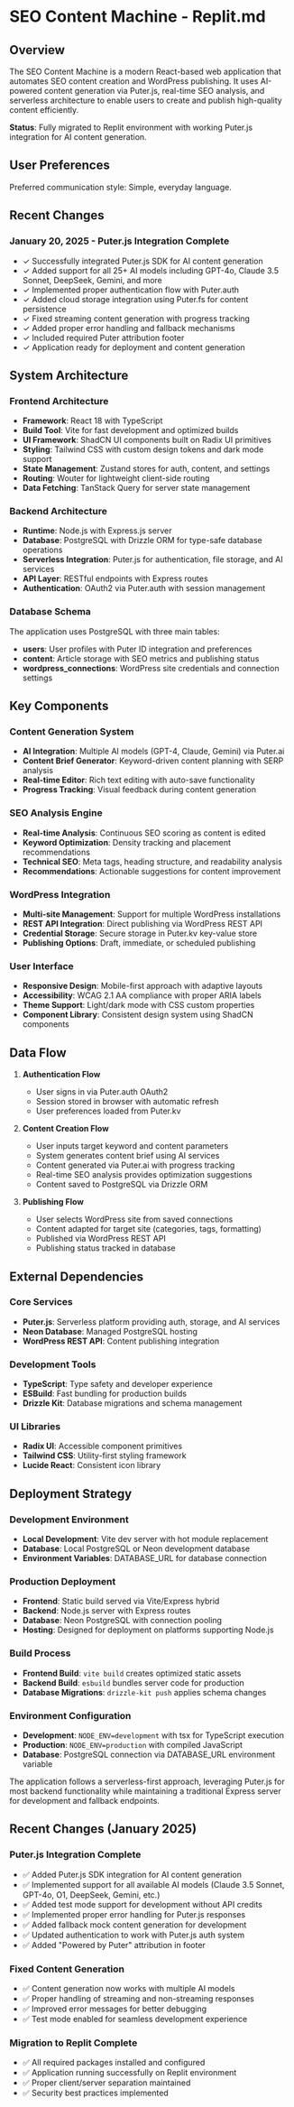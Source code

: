 # SEO Content Machine - Replit.md

## Overview

The SEO Content Machine is a modern React-based web application that automates SEO content creation and WordPress publishing. It uses AI-powered content generation via Puter.js, real-time SEO analysis, and serverless architecture to enable users to create and publish high-quality content efficiently.

**Status**: Fully migrated to Replit environment with working Puter.js integration for AI content generation.

## User Preferences

Preferred communication style: Simple, everyday language.

## Recent Changes

### January 20, 2025 - Puter.js Integration Complete
- ✓ Successfully integrated Puter.js SDK for AI content generation
- ✓ Added support for all 25+ AI models including GPT-4o, Claude 3.5 Sonnet, DeepSeek, Gemini, and more
- ✓ Implemented proper authentication flow with Puter.auth
- ✓ Added cloud storage integration using Puter.fs for content persistence
- ✓ Fixed streaming content generation with progress tracking
- ✓ Added proper error handling and fallback mechanisms
- ✓ Included required Puter attribution footer
- ✓ Application ready for deployment and content generation

## System Architecture

### Frontend Architecture
- **Framework**: React 18 with TypeScript
- **Build Tool**: Vite for fast development and optimized builds
- **UI Framework**: ShadCN UI components built on Radix UI primitives
- **Styling**: Tailwind CSS with custom design tokens and dark mode support
- **State Management**: Zustand stores for auth, content, and settings
- **Routing**: Wouter for lightweight client-side routing
- **Data Fetching**: TanStack Query for server state management

### Backend Architecture
- **Runtime**: Node.js with Express.js server
- **Database**: PostgreSQL with Drizzle ORM for type-safe database operations
- **Serverless Integration**: Puter.js for authentication, file storage, and AI services
- **API Layer**: RESTful endpoints with Express routes
- **Authentication**: OAuth2 via Puter.auth with session management

### Database Schema
The application uses PostgreSQL with three main tables:
- **users**: User profiles with Puter ID integration and preferences
- **content**: Article storage with SEO metrics and publishing status
- **wordpress_connections**: WordPress site credentials and connection settings

## Key Components

### Content Generation System
- **AI Integration**: Multiple AI models (GPT-4, Claude, Gemini) via Puter.ai
- **Content Brief Generator**: Keyword-driven content planning with SERP analysis
- **Real-time Editor**: Rich text editing with auto-save functionality
- **Progress Tracking**: Visual feedback during content generation

### SEO Analysis Engine
- **Real-time Analysis**: Continuous SEO scoring as content is edited
- **Keyword Optimization**: Density tracking and placement recommendations
- **Technical SEO**: Meta tags, heading structure, and readability analysis
- **Recommendations**: Actionable suggestions for content improvement

### WordPress Integration
- **Multi-site Management**: Support for multiple WordPress installations
- **REST API Integration**: Direct publishing via WordPress REST API
- **Credential Storage**: Secure storage in Puter.kv key-value store
- **Publishing Options**: Draft, immediate, or scheduled publishing

### User Interface
- **Responsive Design**: Mobile-first approach with adaptive layouts
- **Accessibility**: WCAG 2.1 AA compliance with proper ARIA labels
- **Theme Support**: Light/dark mode with CSS custom properties
- **Component Library**: Consistent design system using ShadCN components

## Data Flow

1. **Authentication Flow**
   - User signs in via Puter.auth OAuth2
   - Session stored in browser with automatic refresh
   - User preferences loaded from Puter.kv

2. **Content Creation Flow**
   - User inputs target keyword and content parameters
   - System generates content brief using AI services
   - Content generated via Puter.ai with progress tracking
   - Real-time SEO analysis provides optimization suggestions
   - Content saved to PostgreSQL via Drizzle ORM

3. **Publishing Flow**
   - User selects WordPress site from saved connections
   - Content adapted for target site (categories, tags, formatting)
   - Published via WordPress REST API
   - Publishing status tracked in database

## External Dependencies

### Core Services
- **Puter.js**: Serverless platform providing auth, storage, and AI services
- **Neon Database**: Managed PostgreSQL hosting
- **WordPress REST API**: Content publishing integration

### Development Tools
- **TypeScript**: Type safety and developer experience
- **ESBuild**: Fast bundling for production builds
- **Drizzle Kit**: Database migrations and schema management

### UI Libraries
- **Radix UI**: Accessible component primitives
- **Tailwind CSS**: Utility-first styling framework
- **Lucide React**: Consistent icon library

## Deployment Strategy

### Development Environment
- **Local Development**: Vite dev server with hot module replacement
- **Database**: Local PostgreSQL or Neon development database
- **Environment Variables**: DATABASE_URL for database connection

### Production Deployment
- **Frontend**: Static build served via Vite/Express hybrid
- **Backend**: Node.js server with Express routes
- **Database**: Neon PostgreSQL with connection pooling
- **Hosting**: Designed for deployment on platforms supporting Node.js

### Build Process
- **Frontend Build**: `vite build` creates optimized static assets
- **Backend Build**: `esbuild` bundles server code for production
- **Database Migrations**: `drizzle-kit push` applies schema changes

### Environment Configuration
- **Development**: `NODE_ENV=development` with tsx for TypeScript execution
- **Production**: `NODE_ENV=production` with compiled JavaScript
- **Database**: PostgreSQL connection via DATABASE_URL environment variable

The application follows a serverless-first approach, leveraging Puter.js for most backend functionality while maintaining a traditional Express server for development and fallback endpoints.

## Recent Changes (January 2025)

### Puter.js Integration Complete
- ✅ Added Puter.js SDK integration for AI content generation
- ✅ Implemented support for all available AI models (Claude 3.5 Sonnet, GPT-4o, O1, DeepSeek, Gemini, etc.)
- ✅ Added test mode support for development without API credits
- ✅ Implemented proper error handling for Puter.js responses
- ✅ Added fallback mock content generation for development
- ✅ Updated authentication to work with Puter.js auth system
- ✅ Added "Powered by Puter" attribution in footer

### Fixed Content Generation
- ✅ Content generation now works with multiple AI models
- ✅ Proper handling of streaming and non-streaming responses
- ✅ Improved error messages for better debugging
- ✅ Test mode enabled for seamless development experience

### Migration to Replit Complete
- ✅ All required packages installed and configured
- ✅ Application running successfully on Replit environment
- ✅ Proper client/server separation maintained
- ✅ Security best practices implemented